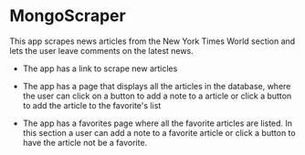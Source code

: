 # MongoScraper
This app scrapes news articles from the New York Times World section and lets the user leave comments on the latest news.

* The app has a link to scrape new articles

* The app has a page that displays all the articles in the database, where the user can
click on a button to add a note to a article or click a button to add the article to the
favorite's list

* The app has a favorites page where all the favorite articles are listed. In this
section a user can add a note to a favorite article or click a button to have the
article not be a favorite.
